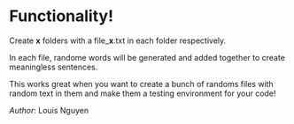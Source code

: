 # Functionality!

Create **x** folders with a file_**x**.txt in each folder respectively.

In each file, randome words will be generated and added together to create meaningless sentences.

This works great when you want to create a bunch of randoms files with random text in them and make them a testing environment for your code!

*Author*: Louis Nguyen
